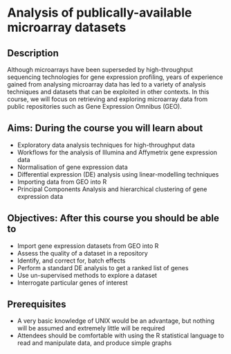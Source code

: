 # Analysis of publically-available microarray datasets


## Description
Although microarrays have been superseded by high-throughput sequencing technologies for gene expression profiling, years of experience gained from analysing microarray data has led to a variety of analysis techniques and datasets that can be exploited in other contexts. In this course, we will focus on retrieving and exploring microarray data from public repositories such as Gene Expression Omnibus (GEO). 


## Aims: During the course you will learn about


- Exploratory data analysis techniques for high-throughput data
- Workflows for the analysis of Illumina and Affymetrix gene expression data
- Normalisation of gene expression data
- Differential expression (DE) analysis using linear-modelling techniques
- Importing data from GEO into R
- Principal Components Analysis and hierarchical clustering of gene expression data 

## Objectives: After this course you should be able to


- Import gene expression datasets from GEO into R
- Assess the quality of a dataset in a repository
- Identify, and correct for, batch effects
- Perform a standard DE analysis to get a ranked list of genes
- Use un-supervised methods to explore a dataset
- Interrogate particular genes of interest

## Prerequisites
- A very basic knowledge of UNIX would be an advantage, but nothing will be assumed and extremely little will be required
- Attendees should be comfortable with using the R statistical language to read and manipulate data, and produce simple graphs
